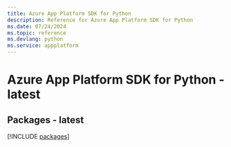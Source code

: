 ```yaml
---
title: Azure App Platform SDK for Python
description: Reference for Azure App Platform SDK for Python
ms.date: 07/24/2024
ms.topic: reference
ms.devlang: python
ms.service: appplatform
---
```

# Azure App Platform SDK for Python - latest
## Packages - latest
[!INCLUDE [packages](app-platform-index.md)]